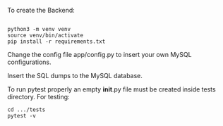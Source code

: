 To create the Backend:

```

python3 -m venv venv
source venv/bin/activate
pip install -r requirements.txt
```
Change the config file app/config.py to insert your own MySQL configurations.

Insert the SQL dumps to the MySQL database.

To run pytest properly an empty __init__.py file must be created inside tests directory.
For testing:

```
cd .../tests
pytest -v
```

